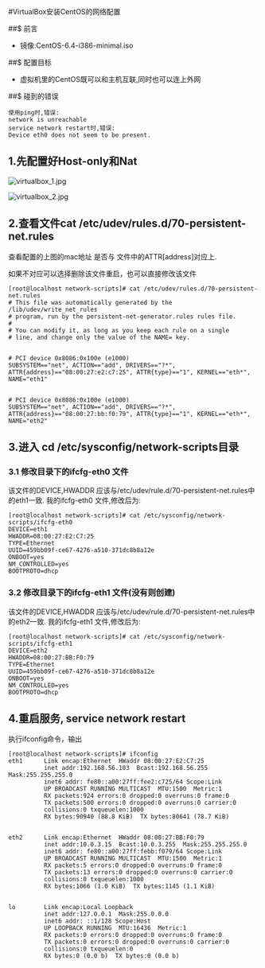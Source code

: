 #VirtualBox安装CentOS的网络配置

##$ 前言
* 镜像:CentOS-6.4-i386-minimal.iso
  

##$ 配置目标
* 虚拟机里的CentOS既可以和主机互联,同时也可以连上外网


##$ 碰到的错误
~~~
使用ping时,错误:
network is unreachable
service network restart时,错误:
Device eth0 does not seem to be present.
~~~

## 1.先配置好Host-only和Nat
![virtualbox_1.jpg](https://upload-images.jianshu.io/upload_images/3285005-cc541cb072f8b9c4.jpg?imageMogr2/auto-orient/strip%7CimageView2/2/w/1240)

![virtualbox_2.jpg](https://upload-images.jianshu.io/upload_images/3285005-04ab2bd7cd665bdf.jpg?imageMogr2/auto-orient/strip%7CimageView2/2/w/1240)

## 2.查看文件cat /etc/udev/rules.d/70-persistent-net.rules
查看配置的上图的mac地址 是否与  文件中的ATTR[address]对应上.

如果不对应可以选择删除该文件重启，也可以直接修改该文件

~~~
[root@localhost network-scripts]# cat /etc/udev/rules.d/70-persistent-net.rules
# This file was automatically generated by the /lib/udev/write_net_rules
# program, run by the persistent-net-generator.rules rules file.
#
# You can modify it, as long as you keep each rule on a single
# line, and change only the value of the NAME= key.


# PCI device 0x8086:0x100e (e1000)
SUBSYSTEM=="net", ACTION=="add", DRIVERS=="?*", ATTR{address}=="08:00:27:e2:c7:25", ATTR{type}=="1", KERNEL=="eth*", NAME="eth1"


# PCI device 0x8086:0x100e (e1000)
SUBSYSTEM=="net", ACTION=="add", DRIVERS=="?*", ATTR{address}=="08:00:27:bb:f0:79", ATTR{type}=="1", KERNEL=="eth*", NAME="eth2"
~~~
##  3.进入  cd /etc/sysconfig/network-scripts目录
### 3.1 修改目录下的ifcfg-eth0 文件
 该文件的DEVICE,HWADDR 应该与/etc/udev/rule.d/70-persistent-net.rules中的eth1一致.
      我的ifcfg-eth0 文件,修改后为:
~~~
[root@localhost network-scripts]# cat /etc/sysconfig/network-scripts/ifcfg-eth0
DEVICE=eth1
HWADDR=08:00:27:E2:C7:25
TYPE=Ethernet
UUID=459bb09f-ce67-4276-a510-371dc8b8a12e
ONBOOT=yes
NM_CONTROLLED=yes
BOOTPROTO=dhcp
~~~
### 3.2 修改目录下的ifcfg-eth1 文件(没有则创建)
  该文件的DEVICE,HWADDR 应该与/etc/udev/rule.d/70-persistent-net.rules中的eth2一致.
      我的ifcfg-eth1 文件,修改后为:
~~~
[root@localhost network-scripts]# cat /etc/sysconfig/network-scripts/ifcfg-eth1
DEVICE=eth2
HWADDR=08:00:27:BB:F0:79
TYPE=Ethernet
UUID=459bb09f-ce67-4276-a510-371dc8b8a12e
ONBOOT=yes
NM_CONTROLLED=yes
BOOTPROTO=dhcp
~~~
## 4.重启服务,  service network restart
执行ifconfig命令，输出 
~~~
[root@localhost network-scripts]# ifconfig
eth1      Link encap:Ethernet  HWaddr 08:00:27:E2:C7:25
          inet addr:192.168.56.103  Bcast:192.168.56.255  Mask:255.255.255.0
          inet6 addr: fe80::a00:27ff:fee2:c725/64 Scope:Link
          UP BROADCAST RUNNING MULTICAST  MTU:1500  Metric:1
          RX packets:924 errors:0 dropped:0 overruns:0 frame:0
          TX packets:500 errors:0 dropped:0 overruns:0 carrier:0
          collisions:0 txqueuelen:1000
          RX bytes:90940 (88.8 KiB)  TX bytes:80641 (78.7 KiB)


eth2      Link encap:Ethernet  HWaddr 08:00:27:BB:F0:79
          inet addr:10.0.3.15  Bcast:10.0.3.255  Mask:255.255.255.0
          inet6 addr: fe80::a00:27ff:febb:f079/64 Scope:Link
          UP BROADCAST RUNNING MULTICAST  MTU:1500  Metric:1
          RX packets:5 errors:0 dropped:0 overruns:0 frame:0
          TX packets:13 errors:0 dropped:0 overruns:0 carrier:0
          collisions:0 txqueuelen:1000
          RX bytes:1066 (1.0 KiB)  TX bytes:1145 (1.1 KiB)


lo        Link encap:Local Loopback
          inet addr:127.0.0.1  Mask:255.0.0.0
          inet6 addr: ::1/128 Scope:Host
          UP LOOPBACK RUNNING  MTU:16436  Metric:1
          RX packets:0 errors:0 dropped:0 overruns:0 frame:0
          TX packets:0 errors:0 dropped:0 overruns:0 carrier:0
          collisions:0 txqueuelen:0
          RX bytes:0 (0.0 b)  TX bytes:0 (0.0 b)
~~~